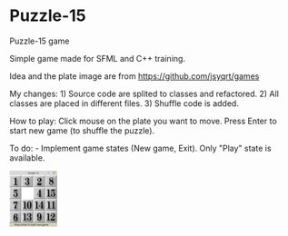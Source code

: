 # Puzzle-15
Puzzle-15 game

Simple game made for SFML and C++ training.

Idea and the plate image are from https://github.com/jsyqrt/games

My changes:
	1) Source code are splited to classes and refactored.
	2) All classes are placed in different files.
	3) Shuffle code is added.

How to play:
	Click mouse on the plate you want to move.
	Press Enter to start new game (to shuffle the puzzle).


To do:
	- Implement game states (New game, Exit). Only "Play" state is available.

![alt text](https://github.com/filasfilas/Puzzle-15/blob/master/Puzzle15.png?raw=true)

